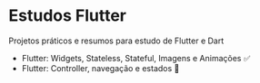 # Estudos Flutter

Projetos práticos e resumos para estudo de Flutter e Dart

- Flutter: Widgets, Stateless, Stateful, Imagens e Animações :white_check_mark:
- Flutter: Controller, navegação e estados :construction:
